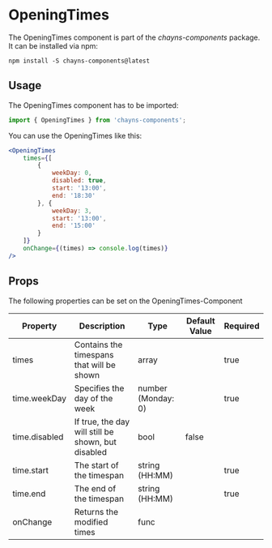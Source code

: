 # OpeningTimes #

The OpeningTimes component is part of the *chayns-components* package. It can be installed via npm:

    npm install -S chayns-components@latest


## Usage ##

The OpeningTimes component has to be imported:

```jsx harmony
import { OpeningTimes } from 'chayns-components';
```

You can use the OpeningTimes like this:
```jsx harmony
<OpeningTimes
    times={[
        {
            weekDay: 0,
            disabled: true,
            start: '13:00',
            end: '18:30'
        }, {
            weekDay: 3,
            start: '13:00',
            end: '15:00'
        }
    ]}
    onChange={(times) => console.log(times)}
/>
```


## Props ##

The following properties can be set on the OpeningTimes-Component

| **Property**  | **Description**                                        | **Type**                          | **Default Value** | **Required** |
| ------------  | ----------------------------------------------------   | --------------------------------- | ----------------- | ------------ |
| times         | Contains the timespans that will be shown              | array                             |                   | true         |
| time.weekDay  | Specifies the day of the week                          | number (Monday: 0)                |                   | true         |
| time.disabled | If true, the day will still be shown, but disabled     | bool                              | false             |              |
| time.start    | The start of the timespan                              | string (HH:MM)                    |                   | true         |
| time.end      | The end of the timespan                                | string (HH:MM)                    |                   | true         |
| onChange      | Returns the modified times                             | func                              |                   |              |
